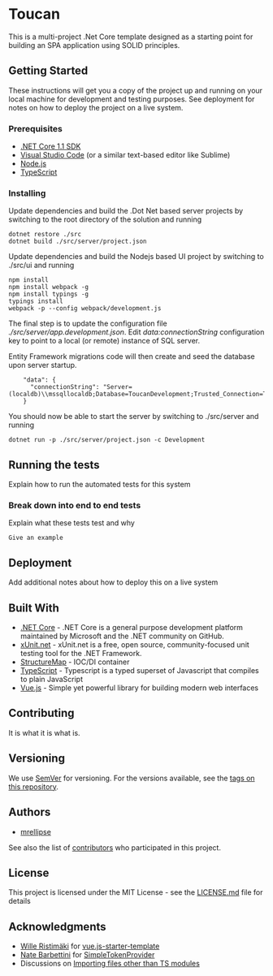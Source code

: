 # Toucan

This is a multi-project .Net Core template designed as a starting point for building an SPA application using SOLID principles.

## Getting Started

These instructions will get you a copy of the project up and running on your local machine for development and testing purposes. See deployment for notes on how to deploy the project on a live system.

### Prerequisites

* [.NET Core 1.1 SDK](https://www.microsoft.com/net/core/)
* [Visual Studio Code](https://code.visualstudio.com/download/) (or a similar text-based editor like Sublime)
* [Node.js](https://nodejs.org/en/)
* [TypeScript](https://www.typescriptlang.org/)

### Installing

Update dependencies and build the .Dot Net based server projects by switching to the root directory of the solution and running

```
dotnet restore ./src
dotnet build ./src/server/project.json
```

Update dependencies and build the Nodejs based UI project by switching to ./src/ui and running

```
npm install
npm install webpack -g
npm install typings -g
typings install
webpack -p --config webpack/development.js
```

The final step is to update the configuration file *./src/server/app.development.json*. Edit *data:connectionString* configuration key to point to a local (or remote) instance of SQL server.

Entity Framework migrations code will then create and seed the database upon server startup.

```
    "data": {
      "connectionString": "Server=(localdb)\\mssqllocaldb;Database=ToucanDevelopment;Trusted_Connection=True;"
    }
```

You should now be able to start the server by switching to ./src/server and running

```
dotnet run -p ./src/server/project.json -c Development
```

## Running the tests

Explain how to run the automated tests for this system

### Break down into end to end tests

Explain what these tests test and why

```
Give an example
```

## Deployment

Add additional notes about how to deploy this on a live system

## Built With

* [.NET Core](https://www.microsoft.com/net/core) - .NET Core is a general purpose development platform maintained by Microsoft and the .NET community on GitHub.
* [xUnit.net](https://xunit.github.io/) - xUnit.net is a free, open source, community-focused unit testing tool for the .NET Framework.
* [StructureMap](http://structuremap.github.io/) - IOC/DI container
* [TypeScript](https://www.typescriptlang.org/) - Typescript is a typed superset of Javascript that compiles to plain JavaScript
* [Vue.js](https://vuejs.org/v2/guide/) - Simple yet powerful library for building modern web interfaces

## Contributing

It is what it is what is.

## Versioning

We use [SemVer](http://semver.org/) for versioning. For the versions available, see the [tags on this repository](https://github.com/your/project/tags). 

## Authors

* [mrellipse](https://github.com/mrellipse)

See also the list of [contributors](https://github.com/your/project/contributors) who participated in this project.

## License

This project is licensed under the MIT License - see the [LICENSE.md](LICENSE.md) file for details

## Acknowledgments

* [Wille Ristimäki](https://github.com/villeristi) for [vue.js-starter-template](https://github.com/villeristi/vue.js-starter-template)
* [Nate Barbettini](https://github.com/nbarbettini) for [SimpleTokenProvider](https://github.com/nbarbettini/SimpleTokenProvider)
* Discussions on [Importing files other than TS modules](https://github.com/Microsoft/TypeScript/issues/2709)
